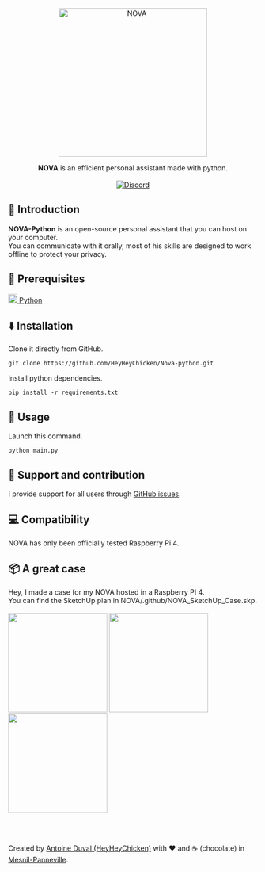 <div align="center">

<img src="https://github.com/HeyHeyChicken/NOVA/blob/master/.github/github-logo.svg" alt="NOVA" width="300">

**NOVA** is an efficient personal assistant made with python.<br>
<br>
[![Discord](https://img.shields.io/discord/704685696513736765?label=Discord&style=flat&logo=discord)](https://discord.gg/pkWbhDn)
</div>

## 👋 Introduction

**NOVA-Python** is an open-source personal assistant that you can host on your computer.<br/>
You can communicate with it orally, most of his skills are designed to work offline to protect your privacy.

## 🔧 Prerequisites

[<img src="https://github.com/HeyHeyChicken/Nova-python/blob/main/.github/pythonLogo.png" width="18" /> Python](https://www.python.org/downloads/)

## ⬇️ Installation

Clone it directly from GitHub.
```
git clone https://github.com/HeyHeyChicken/Nova-python.git
```
Install python dependencies.
```
pip install -r requirements.txt
```

## 🚀 Usage

Launch this command.
```
python main.py
```

## 🫵 Support and contribution

I provide support for all users through [GitHub issues](//github.com/HeyHeyChicken/Nova-python/issues).

## 💻 Compatibility

NOVA has only been officially tested Raspberry Pi 4.

## 📦 A great case

Hey, I made a case for my NOVA hosted in a Raspberry PI 4.<br/>
You can find the SketchUp plan in NOVA/.github/NOVA_SketchUp_Case.skp.<br/><br/>
<img height="200px" src="https://github.com/HeyHeyChicken/Nova-python/blob/main/.github/NOVA_SketchUp_Case.gif">
<img height="200px" src="https://github.com/HeyHeyChicken/Nova-python/blob/main/.github/NOVA_Case_Without.jpeg">
<img height="200px" src="https://github.com/HeyHeyChicken/Nova-python/blob/main/.github/NOVA_Case.jpeg">

<br>
<br>

Created by [Antoine Duval (HeyHeyChicken)](//antoine.cuffel.fr) with ❤ and ☕ (chocolate) in [Mesnil-Panneville](//en.wikipedia.org/wiki/Mesnil-Panneville).
